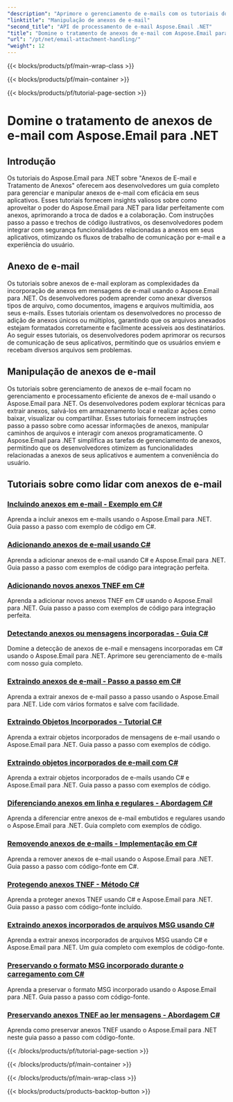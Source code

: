 ```yaml
---
"description": "Aprimore o gerenciamento de e-mails com os tutoriais do Aspose.Email para .NET. Aprenda processamento, análise e insights otimizados baseados em dados. Guia passo a passo disponível."
"linktitle": "Manipulação de anexos de e-mail"
"second_title": "API de processamento de e-mail Aspose.Email .NET"
"title": "Domine o tratamento de anexos de e-mail com Aspose.Email para .NET"
"url": "/pt/net/email-attachment-handling/"
"weight": 12
---
```


{{< blocks/products/pf/main-wrap-class >}}

{{< blocks/products/pf/main-container >}}

{{< blocks/products/pf/tutorial-page-section >}}

# Domine o tratamento de anexos de e-mail com Aspose.Email para .NET

## Introdução

Os tutoriais do Aspose.Email para .NET sobre "Anexos de E-mail e Tratamento de Anexos" oferecem aos desenvolvedores um guia completo para gerenciar e manipular anexos de e-mail com eficácia em seus aplicativos. Esses tutoriais fornecem insights valiosos sobre como aproveitar o poder do Aspose.Email para .NET para lidar perfeitamente com anexos, aprimorando a troca de dados e a colaboração. Com instruções passo a passo e trechos de código ilustrativos, os desenvolvedores podem integrar com segurança funcionalidades relacionadas a anexos em seus aplicativos, otimizando os fluxos de trabalho de comunicação por e-mail e a experiência do usuário.

## Anexo de e-mail

Os tutoriais sobre anexos de e-mail exploram as complexidades da incorporação de anexos em mensagens de e-mail usando o Aspose.Email para .NET. Os desenvolvedores podem aprender como anexar diversos tipos de arquivo, como documentos, imagens e arquivos multimídia, aos seus e-mails. Esses tutoriais orientam os desenvolvedores no processo de adição de anexos únicos ou múltiplos, garantindo que os arquivos anexados estejam formatados corretamente e facilmente acessíveis aos destinatários. Ao seguir esses tutoriais, os desenvolvedores podem aprimorar os recursos de comunicação de seus aplicativos, permitindo que os usuários enviem e recebam diversos arquivos sem problemas.

## Manipulação de anexos de e-mail

Os tutoriais sobre gerenciamento de anexos de e-mail focam no gerenciamento e processamento eficiente de anexos de e-mail usando o Aspose.Email para .NET. Os desenvolvedores podem explorar técnicas para extrair anexos, salvá-los em armazenamento local e realizar ações como baixar, visualizar ou compartilhar. Esses tutoriais fornecem instruções passo a passo sobre como acessar informações de anexos, manipular caminhos de arquivos e interagir com anexos programaticamente. O Aspose.Email para .NET simplifica as tarefas de gerenciamento de anexos, permitindo que os desenvolvedores otimizem as funcionalidades relacionadas a anexos de seus aplicativos e aumentem a conveniência do usuário.

## Tutoriais sobre como lidar com anexos de e-mail
### [Incluindo anexos em e-mail - Exemplo em C#](./including-attachments-in-email-csharp-example/)
Aprenda a incluir anexos em e-mails usando o Aspose.Email para .NET. Guia passo a passo com exemplo de código em C#.
### [Adicionando anexos de e-mail usando C#](./adding-email-attachments-using-csharp/)
Aprenda a adicionar anexos de e-mail usando C# e Aspose.Email para .NET. Guia passo a passo com exemplos de código para integração perfeita.
### [Adicionando novos anexos TNEF em C#](./adding-new-tnef-attachments-in-csharp/)
Aprenda a adicionar novos anexos TNEF em C# usando o Aspose.Email para .NET. Guia passo a passo com exemplos de código para integração perfeita.
### [Detectando anexos ou mensagens incorporadas - Guia C#](./detecting-attachment-or-embedded-message-csharp-guide/)
Domine a detecção de anexos de e-mail e mensagens incorporadas em C# usando o Aspose.Email para .NET. Aprimore seu gerenciamento de e-mails com nosso guia completo.
### [Extraindo anexos de e-mail - Passo a passo em C#](./extracting-attachments-from-email-csharp-walkthrough/)
Aprenda a extrair anexos de e-mail passo a passo usando o Aspose.Email para .NET. Lide com vários formatos e salve com facilidade.
### [Extraindo Objetos Incorporados - Tutorial C#](./extracting-embedded-objects-csharp-tutorial/)
Aprenda a extrair objetos incorporados de mensagens de e-mail usando o Aspose.Email para .NET. Guia passo a passo com exemplos de código.
### [Extraindo objetos incorporados de e-mail com C#](./extracting-embedded-objects-from-email-with-csharp/)
Aprenda a extrair objetos incorporados de e-mails usando C# e Aspose.Email para .NET. Guia passo a passo com exemplos de código.
### [Diferenciando anexos em linha e regulares - Abordagem C#](./differentiating-inline-and-regular-attachments-csharp-approach/)
Aprenda a diferenciar entre anexos de e-mail embutidos e regulares usando o Aspose.Email para .NET. Guia completo com exemplos de código.
### [Removendo anexos de e-mails - Implementação em C#](./removing-attachments-from-emails-csharp-implementation/)
Aprenda a remover anexos de e-mail usando o Aspose.Email para .NET. Guia passo a passo com código-fonte em C#.
### [Protegendo anexos TNEF - Método C#](./safeguarding-tnef-attachments-csharp-method/)
Aprenda a proteger anexos TNEF usando C# e Aspose.Email para .NET. Guia passo a passo com código-fonte incluído.
### [Extraindo anexos incorporados de arquivos MSG usando C#](./extracting-embedded-attachments-from-msg-files-using-csharp/)
Aprenda a extrair anexos incorporados de arquivos MSG usando C# e Aspose.Email para .NET. Um guia completo com exemplos de código-fonte.
### [Preservando o formato MSG incorporado durante o carregamento com C#](./preserving-embedded-msg-format-during-load-with-csharp/)
Aprenda a preservar o formato MSG incorporado usando o Aspose.Email para .NET. Guia passo a passo com código-fonte.
### [Preservando anexos TNEF ao ler mensagens - Abordagem C#](./preserving-tnef-attachments-when-reading-messages-csharp-approach/)
Aprenda como preservar anexos TNEF usando o Aspose.Email para .NET neste guia passo a passo com código-fonte.


{{< /blocks/products/pf/tutorial-page-section >}}

{{< /blocks/products/pf/main-container >}}

{{< /blocks/products/pf/main-wrap-class >}}

{{< blocks/products/products-backtop-button >}}